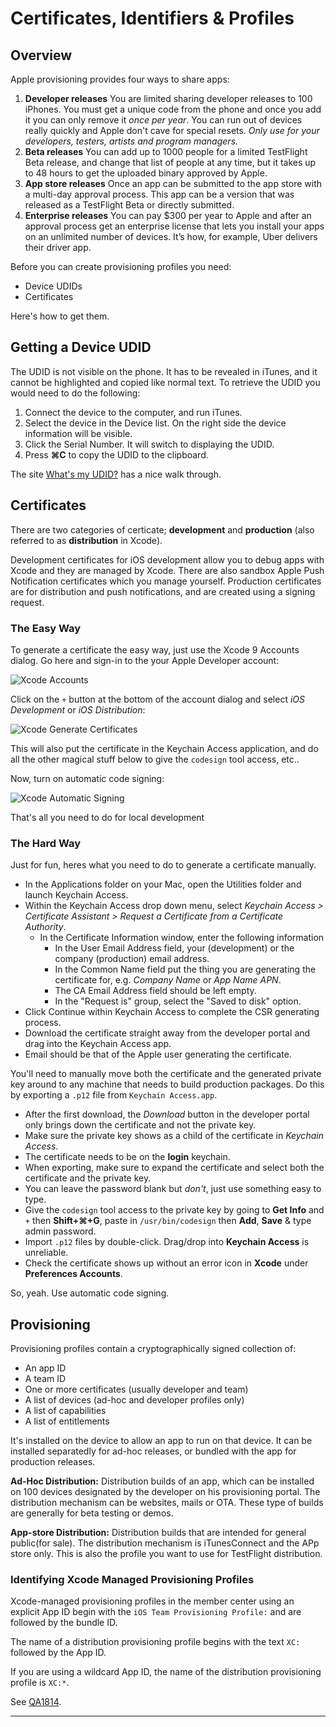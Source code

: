 # Certificates, Identifiers &amp; Profiles

## Overview

Apple provisioning provides four ways to share apps:

1. **Developer releases** You are limited sharing developer releases to 100 iPhones. You must get a unique code from the phone and once you add it you can only remove it _once per year_. You can run out of devices really quickly and Apple don't cave for special resets. _Only use for your developers, testers, artists and program managers._
2. **Beta releases** You can add up to 1000 people for a limited TestFlight Beta release, and change that list of people at any time, but it takes up to 48 hours to get the uploaded binary approved by Apple.
3. **App store releases** Once an app can be submitted to the app store with a multi-day approval process. This app can be a version that was released as a TestFlight Beta or directly submitted.
4. **Enterprise releases** You can pay \$300 per year to Apple and after an approval process get an enterprise license that lets you install your apps on an unlimited number of devices. It’s how, for example, Uber delivers their driver app.

Before you can create provisioning profiles you need:

- Device UDIDs
- Certificates

Here's how to get them.

## Getting a Device UDID

The UDID is not visible on the phone. It has to be revealed in iTunes, and it cannot be highlighted and copied like normal text. To retrieve the UDID you would need to do the following:

1. Connect the device to the computer, and run iTunes.
2. Select the device in the Device list. On the right side the device information will be visible.
3. Click the Serial Number. It will switch to displaying the UDID.
4. Press **&#8984;C** to copy the UDID to the clipboard.

The site [What's my UDID?](http://whatsmyudid.com/) has a nice walk through.

## Certificates

There are two categories of certicate; **development** and **production** (also referred to as **distribution** in Xcode).

Development certificates for iOS development allow you to debug apps with Xcode and they are managed by Xcode. There are also sandbox Apple Push Notification certificates which you manage yourself. Production certificates are for distribution and push notifications, and are created using a signing request.

### The Easy Way

To generate a certificate the easy way, just use the Xcode 9 Accounts dialog. Go here and sign-in to the your Apple Developer account:

![Xcode Accounts](Apple_Code_Signing/xcode-accounts.png)

Click on the `+` button at the bottom of the account dialog and select _iOS Development_ or _iOS Distribution_:

![Xcode Generate Certificates](Apple_Code_Signing/xcode-accounts-certs.png)

This will also put the certificate in the Keychain Access application, and do all the other magical stuff below to give the `codesign` tool access, etc..

Now, turn on automatic code signing:

![Xcode Automatic Signing](Apple_Code_Signing/xcode-automatic-signing.png)

That's all you need to do for local development

### The Hard Way

Just for fun, heres what you need to do to generate a certificate manually.

- In the Applications folder on your Mac, open the Utilities folder and launch Keychain Access.
- Within the Keychain Access drop down menu, select _Keychain Access > Certificate Assistant > Request a Certificate from a Certificate Authority_.
  - In the Certificate Information window, enter the following information
    - In the User Email Address field, your (development) or the company (production) email address.
    - In the Common Name field put the thing you are generating the certificate for, e.g. _Company Name_ or _App Name APN_.
    - The CA Email Address field should be left empty.
    - In the "Request is" group, select the "Saved to disk" option.
- Click Continue within Keychain Access to complete the CSR generating process.
- Download the certificate straight away from the developer portal and drag into the Keychain Access app.
- Email should be that of the Apple user generating the certificate.

You'll need to manually move both the certificate and the generated private key around to any machine that needs to build production packages. Do this by exporting a `.p12` file from `Keychain Access.app`.

- After the first download, the _Download_ button in the developer portal only brings down the certificate and not the private key.
- Make sure the private key shows as a child of the certificate in _Keychain Access_.
- The certificate needs to be on the **login** keychain.
- When exporting, make sure to expand the certificate and select both the certificate and the private key.
- You can leave the password blank but _don't_, just use something easy to type.
- Give the `codesign` tool access to the private key by going to **Get Info** and `+` then **Shift+&#8984;+G**, paste in `/usr/bin/codesign` then **Add**, **Save** &amp; type admin password.
- Import `.p12` files by double-click. Drag/drop into **Keychain Access** is unreliable.
- Check the certificate shows up without an error icon in **Xcode** under **Preferences Accounts**.

So, yeah. Use automatic code signing.

## Provisioning

Provisioning profiles contain a cryptographically signed collection of:

- An app ID
- A team ID
- One or more certificates (usually developer and team)
- A list of devices (ad-hoc and developer profiles only)
- A list of capabilities
- A list of entitlements

It's installed on the device to allow an app to run on that device. It can be installed separatedly for ad-hoc releases, or bundled with the app for production releases.

**Ad-Hoc Distribution:** Distribution builds of an app, which can be installed on 100 devices designated by the developer on his provisioning portal. The distribution mechanism can be websites, mails or OTA. These type of builds are generally for beta testing or demos.

**App-store Distribution:** Distribution builds that are intended for general public(for sale). The distribution mechanism is iTunesConnect and the APp store only. This is also the profile you want to use for TestFlight distribution.

### Identifying Xcode Managed Provisioning Profiles

Xcode-managed provisioning profiles in the member center using an explicit App ID begin with the `iOS Team Provisioning Profile:` and are followed by the bundle ID.

The name of a distribution provisioning profile begins with the text `XC:` followed by the App ID.

If you are using a wildcard App ID, the name of the distribution provisioning profile is `XC:*`.

See [QA1814].

---

[qa1814]: https://developer.apple.com/library/content/qa/qa1814/_index.html
